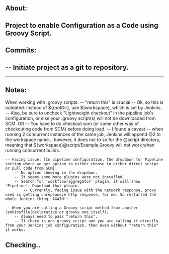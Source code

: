 About:
------
Project to enable Configuration as a Code using Groovy Script.
------
Commits:
--------
-- Initiate project as a git to repository.
-- 




--------
Notes:
------
When working with .groovy scripts:
	-- "return this" is crucial
	-- Ok, so this is outdated. Instead of ${rootDir}, use ${workspace}, which is set by Jenkins.
		-- Also, be sure to uncheck "Lightweight checkout" in the pipeline job's configuration, or else your .groovy script(s) will not be downloaded from SCM.
		OR
		-- You have to do checkout scm (or some other way of checkouting code from SCM) before doing load.
	-- I found a caveat -- when running 2 concurrent instances of the same job, Jenkins will append @2 to the workspace name... however, it does not to so for the @script directory, meaning that ${workspace}@script/Example.Groovy will not work when running concurrent builds.
	
	-- Facing issue: [In pipeline configuration, the dropdown for Pipeline section where we get option to either choose to either direct script or pull code from SCM]
		-- No option showing in the dropdown.
		-- It seems some more plugins were not installed.
		-- Search for 'workflow-aggregator' plugin, it will show 'Pipeline'. Download that plugin.
			-- Currently, facing issue with the network response, proxy used is getting unrepsonsve http response, for me. So restarted the whole Jenkins thing, AGAIN!!

	-- When you are calling a Groovy script method from another Jenkinsfile(declarative or groovy one itself);
		-- Always need to pass "return this".
		-- If there is one groovy script and you are calling it directly from your Jenkins job configuration, then even without "return this" it works.
Checking..
------
		
